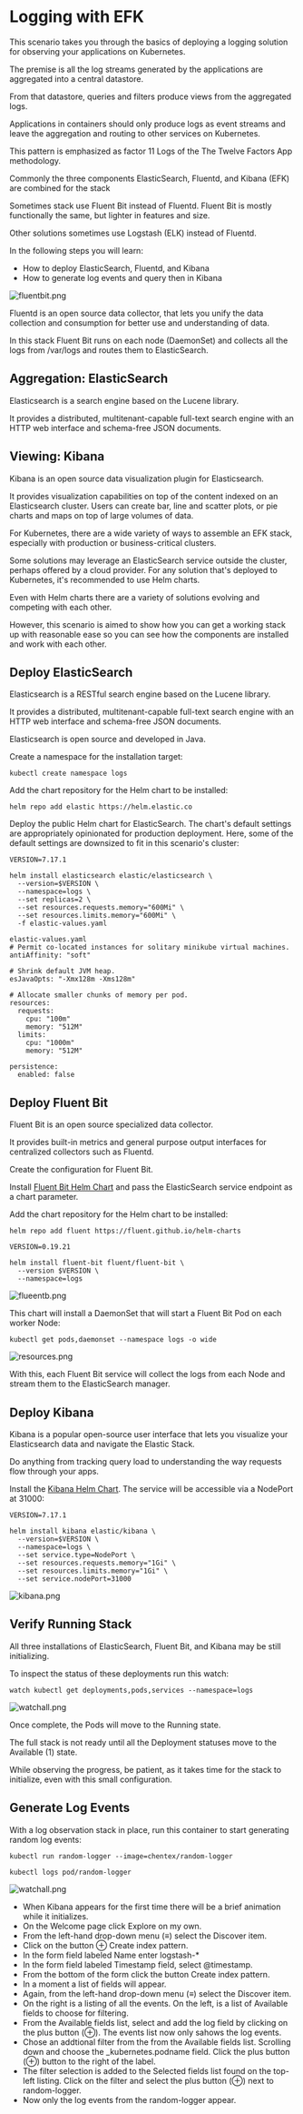 # Logging with EFK

This scenario takes you through the basics of deploying a logging solution for observing your applications on Kubernetes. 

The premise is all the log streams generated by the applications are aggregated into a central datastore. 

From that datastore, queries and filters produce views from the aggregated logs.

Applications in containers should only produce logs as event streams and leave the aggregation and routing to other services on Kubernetes. 

This pattern is emphasized as factor 11 Logs of the The Twelve Factors App methodology.

Commonly the three components ElasticSearch, Fluentd, and Kibana (EFK) are combined for the stack

Sometimes stack use Fluent Bit instead of Fluentd. Fluent Bit is mostly functionally the same, but lighter in features and size.

Other solutions sometimes use Logstash (ELK) instead of Fluentd.

In the following steps you will learn:

* How to deploy ElasticSearch, Fluentd, and Kibana
* How to generate log events and query then in Kibana

![fluentbit.png](EFK/fluentbit.png)

Fluentd is an open source data collector, that lets you unify the data collection and consumption for better use and understanding of data.

In this stack Fluent Bit runs on each node (DaemonSet) and collects all the logs from /var/logs and routes them to ElasticSearch.

## Aggregation: ElasticSearch

Elasticsearch is a search engine based on the Lucene library. 

It provides a distributed, multitenant-capable full-text search engine with an HTTP web interface and schema-free JSON documents.

## Viewing: Kibana

Kibana is an open source data visualization plugin for Elasticsearch. 

It provides visualization capabilities on top of the content indexed on an Elasticsearch cluster. Users can create bar, line and scatter plots, or pie charts and maps on top of large volumes of data.

For Kubernetes, there are a wide variety of ways to assemble an EFK stack, especially with production or business-critical clusters. 

Some solutions may leverage an ElasticSearch service outside the cluster, perhaps offered by a cloud provider. For any solution that's deployed to Kubernetes, it's recommended to use Helm charts. 

Even with Helm charts there are a variety of solutions evolving and competing with each other.

However, this scenario is aimed to show how you can get a working stack up with reasonable ease so you can see how the components are installed and work with each other.

## Deploy ElasticSearch

Elasticsearch is a RESTful search engine based on the Lucene library.

It provides a distributed, multitenant-capable full-text search engine with an HTTP web interface and schema-free JSON documents. 

Elasticsearch is open source and developed in Java.

Create a namespace for the installation target:

```
kubectl create namespace logs
```

Add the chart repository for the Helm chart to be installed:

```
helm repo add elastic https://helm.elastic.co
```

Deploy the public Helm chart for ElasticSearch. The chart's default settings are appropriately opinionated for production deployment. Here, some of the default settings are downsized to fit in this scenario's cluster:

```
VERSION=7.17.1

helm install elasticsearch elastic/elasticsearch \
  --version=$VERSION \
  --namespace=logs \
  --set replicas=2 \
  --set resources.requests.memory="600Mi" \
  --set resources.limits.memory="600Mi" \
  -f elastic-values.yaml
```

```
elastic-values.yaml
# Permit co-located instances for solitary minikube virtual machines.
antiAffinity: "soft"

# Shrink default JVM heap.
esJavaOpts: "-Xmx128m -Xms128m"

# Allocate smaller chunks of memory per pod.
resources:
  requests:
    cpu: "100m"
    memory: "512M"
  limits:
    cpu: "1000m"
    memory: "512M"

persistence:
  enabled: false
```

## Deploy Fluent Bit

Fluent Bit is an open source specialized data collector. 

It provides built-in metrics and general purpose output interfaces for centralized collectors such as Fluentd. 

Create the configuration for Fluent Bit.

Install [Fluent Bit Helm Chart](https://artifacthub.io/packages/helm/fluent/fluent-bit) and pass the ElasticSearch service endpoint as a chart parameter.

Add the chart repository for the Helm chart to be installed:

```
helm repo add fluent https://fluent.github.io/helm-charts

VERSION=0.19.21

helm install fluent-bit fluent/fluent-bit \
  --version $VERSION \
  --namespace=logs
```

![flueentb.png](EFK/flueentb.png)


This chart will install a DaemonSet that will start a Fluent Bit Pod on each worker Node:

```
kubectl get pods,daemonset --namespace logs -o wide
```

![resources.png](EFK/resources.png)

With this, each Fluent Bit service will collect the logs from each Node and stream them to the ElasticSearch manager.

## Deploy Kibana

Kibana is a popular open-source user interface that lets you visualize your Elasticsearch data and navigate the Elastic Stack.

Do anything from tracking query load to understanding the way requests flow through your apps.

Install the [Kibana Helm Chart](httpshttps://artifacthub.io/packages/helm/elastic/kibana). The service will be accessible via a NodePort at 31000:

```aidl
VERSION=7.17.1

helm install kibana elastic/kibana \
  --version=$VERSION \
  --namespace=logs \
  --set service.type=NodePort \
  --set resources.requests.memory="1Gi" \
  --set resources.limits.memory="1Gi" \
  --set service.nodePort=31000
```

![kibana.png](EFK/kibana.png)

## Verify Running Stack

All three installations of ElasticSearch, Fluent Bit, and Kibana may be still initializing. 

To inspect the status of these deployments run this watch:

```
watch kubectl get deployments,pods,services --namespace=logs
```

![watchall.png](EFK/watchall.png)

Once complete, the Pods will move to the Running state. 

The full stack is not ready until all the Deployment statuses move to the Available (1) state.

While observing the progress, be patient, as it takes time for the stack to initialize, even with this small configuration.

## Generate Log Events

With a log observation stack in place, run this container to start generating random log events:

```
kubectl run random-logger --image=chentex/random-logger

kubectl logs pod/random-logger
```

![watchall.png](EFK/kib.png)


* When Kibana appears for the first time there will be a brief animation while it initializes.
* On the Welcome page click Explore on my own.
* From the left-hand drop-down menu (≡) select the Discover item.
* Click on the button ⊕ Create index pattern.
* In the form field labeled Name enter logstash-*
* In the form field labeled Timestamp field, select @timestamp.
* From the bottom of the form click the button Create index pattern.
* In a moment a list of fields will appear.
* Again, from the left-hand drop-down menu (≡) select the Discover item.
* On the right is a listing of all the events. On the left, is a list of Available fields to choose for filtering.
* From the Available fields list, select and add the log field by clicking on the plus button (⊕). The events list now only sahows the log events.
* Chose an addtional filter from the from the Available fields list. Scrolling down and choose the _kubernetes.podname field. Click the plus button (⊕) button to the right of the label.
* The filter selection is added to the Selected fields list found on the top-left listing. Click on the filter and select the plus button (⊕) next to random-logger.
* Now only the log events from the random-logger appear.



